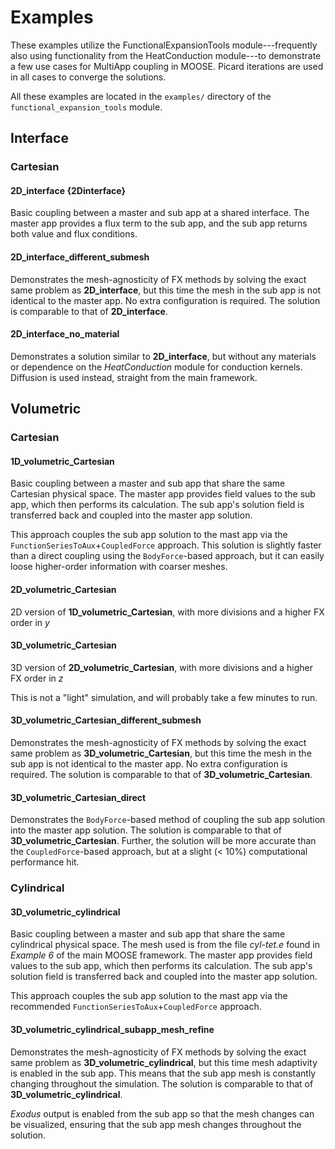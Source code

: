 # Examples

These examples utilize the FunctionalExpansionTools module---frequently also using functionality from the HeatConduction module---to demonstrate a few use cases for MultiApp coupling in MOOSE. Picard iterations are used in all cases to converge the solutions.

All these examples are located in the `examples/` directory of the `functional_expansion_tools` module.

## Interface

### Cartesian

#### 2D_interface {2Dinterface}
Basic coupling between a master and sub app at a shared interface. The master app provides a flux term to the sub app, and the sub app returns both value and flux conditions.

#### 2D_interface_different_submesh
Demonstrates the mesh-agnosticity of FX methods by solving the exact same problem as **2D_interface**, but this time the mesh in the sub app is not identical to the master app. No extra configuration is required. The solution is comparable to that of **2D_interface**.

#### 2D_interface_no_material
Demonstrates a solution similar to **2D_interface**, but without any materials or dependence on the *HeatConduction* module for conduction kernels. Diffusion is used instead, straight from the main framework.

## Volumetric

### Cartesian

#### 1D_volumetric_Cartesian
Basic coupling between a master and sub app that share the same Cartesian physical space. The master app provides field values to the sub app, which then performs its calculation. The sub app's solution field is transferred back and coupled into the master app solution.

This approach couples the sub app solution to the mast app via the `FunctionSeriesToAux`+`CoupledForce` approach. This solution is slightly faster than a direct coupling using the `BodyForce`-based approach, but it can easily loose higher-order information with coarser meshes.

#### 2D_volumetric_Cartesian
2D version of **1D_volumetric_Cartesian**, with more divisions and a higher FX order in _y_

#### 3D_volumetric_Cartesian
3D version of **2D_volumetric_Cartesian**, with more divisions and a higher FX order in _z_

This is not a "light" simulation, and will probably take a few minutes to run.

#### 3D_volumetric_Cartesian_different_submesh
Demonstrates the mesh-agnosticity of FX methods by solving the exact same problem as **3D_volumetric_Cartesian**, but this time the mesh in the sub app is not identical to the master app. No extra configuration is required. The solution is comparable to that of **3D_volumetric_Cartesian**.

#### 3D_volumetric_Cartesian_direct
Demonstrates the `BodyForce`-based method of coupling the sub app solution into the master app solution. The solution is comparable to that of **3D_volumetric_Cartesian**. Further, the solution will be more accurate than the `CoupledForce`-based approach, but at a slight (< 10%) computational performance hit.

### Cylindrical

#### 3D_volumetric_cylindrical
Basic coupling between a master and sub app that share the same cylindrical physical space. The mesh used is from the file _cyl-tet.e_ found in _Example 6_ of the main MOOSE framework. The master app provides field values to the sub app, which then performs its calculation. The sub app's solution field is transferred back and coupled into the master app solution.

This approach couples the sub app solution to the mast app via the recommended `FunctionSeriesToAux`+`CoupledForce` approach.

#### 3D_volumetric_cylindrical_subapp_mesh_refine
Demonstrates the mesh-agnosticity of FX methods by solving the exact same problem as **3D_volumetric_cylindrical**, but this time mesh adaptivity is enabled in the sub app. This means that the sub app mesh is constantly changing throughout the simulation. The solution is comparable to that of **3D_volumetric_cylindrical**.

_Exodus_ output is enabled from the sub app so that the mesh changes can be visualized, ensuring that the sub app mesh changes throughout the solution.
